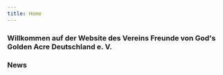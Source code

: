 ```yaml
---
title: Home
---
```

### Willkommen auf der Website des Vereins Freunde von God's Golden Acre Deutschland e. V.

### News